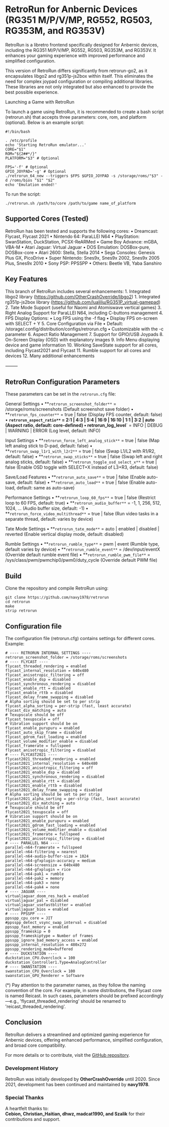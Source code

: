 # RetroRun for Anbernic Devices (RG351 M/P/V/MP, RG552, RG503, RG353M, and RG353V)

RetroRun is a libretro frontend specifically designed for Anbernic devices, including the RG351 M/P/V/MP, RG552, RG503, RG353M, and RG353V. It enhances your gaming experience with improved performance and simplified configuration.

This version of RetroRun differs significantly from retrorun-go2, as it encapsulates libgo2 and rg351p-js2box within itself. This eliminates the need for complex joypad configuration or compiling additional libraries. These libraries are not only integrated but also enhanced to provide the best possible experience.

Launching a Game with RetroRun

To launch a game using RetroRun, it is recommended to create a bash script (retrorun.sh) that accepts three parameters: core, rom, and platform (optional). Below is an example script:
````
#!/bin/bash

. /etc/profile
echo 'Starting RetroRun emulator...'
CORE="$1"
ROM="${2##*/}"
PLATFORM="$3" # Optional

FPS='-f' # Optional
GPIO_JOYPAD='-g' # Optional
./retrorun_64_new --triggers $FPS $GPIO_JOYPAD -s /storage/roms/"$3" -d /roms/bios "$1" "$2"
echo 'Emulation ended!'
````

To run the script:
````
./retrorun.sh /path/to/core /path/to/game name_of_platform
````


## Supported Cores (Tested)

RetroRun has been tested and supports the following cores:
	•	Dreamcast: Flycast, Flycast 2021
	•	Nintendo 64: ParaLLEl N64
	•	PlayStation: SwanStation, DuckStation, PCSX-ReARMed
	•	Game Boy Advance: mGBA, VBA-M
	•	Atari Jaguar: Virtual Jaguar
	•	DOS Emulation: DOSBox-pure, DOSBox-core
	•	Atari 2600: Stella, Stella 2014
	•	Sega Consoles: Genesis Plus GX, PicoDrive
	•	Super Nintendo: Snes9x, Snes9x 2002, Snes9x 2005 Plus, Snes9x 2010
	•	Sony PSP: PPSSPP
	•	Others: Beetle VB, Yaba Sanshiro

## Key Features

This branch of RetroRun includes several enhancements:
	1.	Integrated libgo2 library (https://github.com/OtherCrashOverride/libgo2)
    1.	Integrated rg351p-js2box library (https://github.com/lualiliu/RG351P_virtual-gamepad)
	2.	Tate Mode Support (useful for Naomi and Atomiswave vertical games)
	3.	Right Analog Support for ParaLLEl N64, including C-buttons management
	4.	FPS Display Options:
	•	Log FPS using the -f flag
	•	Display FPS on-screen with SELECT + Y
	5.	Core Configuration via File
	•	Default: /storage/.config/distribution/configs/retrorun.cfg
	•	Customizable with the -c parameter
	6.	Aspect Ratio Management
	7.	Support for GPIO/USB Joypads
	8.	On-Screen Display (OSD) with explanatory images
	9.	Info Menu displaying device and game information
	10.	Working SaveState support for all cores, including Flycast2021 and Flycast
	11.	Rumble support for all cores and devices
	12.	Many additional enhancements

⸻

## RetroRun Configuration Parameters

These parameters can be set in the `retrorun.cfg` file:

General Settings
	•	**`retrorun_screenshot_folder**` = /storage/roms/screenshots (Default screenshot save folder)
	•	**`retrorun_fps_counter**` = true | false (Display FPS counter, default: false)
	•	**`retrorun_aspect_ratio**` = 2:1 | 4:3 | 5:4 | 16:9 | 16:10 | 1:1 | 3:2 | auto (Aspect ratio, default: core-defined)
	•	retrorun_log_level**` = INFO | DEBUG | WARNING | ERROR (Log level, default: INFO)

Input Settings
	•	**`retrorun_force_left_analog_stick**` = true | false (Map left analog stick to D-pad, default: false)
	•	**`retrorun_swap_l1r1_with_l2r2**` = true | false (Swap L1/L2 with R1/R2, default: false)
	•	**`retrorun_swap_sticks**` = true | false (Swap left and right analog sticks, default: false)
	•	**`retrorun_toggle_osd_select_x**` = true | false (Enable OSD toggle with SELECT+X instead of L3+R3, default: false)

Save/Load Features
	•	**`retrorun_auto_save**` = true | false (Enable auto-save, default: false)
	•	**`retrorun_auto_load**` = true | false (Enable auto-load, default: same as auto-save)

Performance Settings
	•	**`retrorun_loop_60_fps**` = true | false (Restrict loop to 60 FPS, default: true)
	•	**`retrorun_audio_buffer**` = -1, 1, 256, 512, 1024, ... (Audio buffer size, default: -1)
	•	**`retrorun_force_video_multithread**` = true | false (Run video tasks in a separate thread, default: varies by device)

Tate Mode Settings
	•	**`retrorun_tate_mode**` = auto | enabled | disabled | reverted (Enable vertical display mode, default: disabled)

Rumble Settings
	•	**`retrorun_rumble_type**` = pwm | event (Rumble type, default varies by device)
	•	**`retrorun_rumble_event**` = /dev/input/eventX (Override default rumble event file)
	•	**`retrorun_rumble_pwm_file**` = /sys/class/pwm/pwmchip0/pwm0/duty_cycle (Override default PWM file)

## Build

Clone the repository and compile RetroRun using:
```shell
git clone https://github.com/navy1978/retrorun
cd retrorun
make
strip retrorun
```


## Configuration file

The configuration file (retrorun.cfg) contains settings for different cores. Example:
````
# ---- RETRORUN INTERNAL SETTINGS ----
retrorun_screenshot_folder = /storage/roms/screenshots
# ---- FLYCAST ----
flycast_threaded_rendering = enabled
flycast_internal_resolution = 640x480
flycast_anisotropic_filtering = off
flycast_enable_dsp = disabled
flycast_synchronous_rendering = disabled
flycast_enable_rtt = disabled
flycast_enable_rttb = disabled
flycast_delay_frame_swapping = disabled
# Alpha sorting should be set to per strip
flycast_alpha_sorting = per-strip (fast, least accurate)
flycast_div_matching = auto
# Texupscale should be off
flycast_texupscale = off
# Vibration support should be on
flycast_enable_purupuru = enabled
flycast_auto_skip_frame = disabled
flycast_gdrom_fast_loading = enabled
flycast_volume_modifier_enable = disabled
flycast_framerate = fullspeed
flycast_anisotropic_filtering = disabled
# ---- FLYCAST2021 ----
flycast2021_threaded_rendering = enabled
flycast2021_internal_resolution = 640x480
flycast2021_anisotropic_filtering = off
flycast2021_enable_dsp = disabled
flycast2021_synchronous_rendering = disabled
flycast2021_enable_rtt = disabled
flycast2021_enable_rttb = disabled
flycast2021_delay_frame_swapping = disabled
# Alpha sorting should be set to per strip
flycast2021_alpha_sorting = per-strip (fast, least accurate)
flycast2021_div_matching = auto
# Texupscale should be off
flycast2021_texupscale = off
# Vibration support should be on
flycast2021_enable_purupuru = enabled
flycast2021_gdrom_fast_loading = enabled
flycast2021_volume_modifier_enable = disabled
flycast2021_framerate = fullspeed
flycast2021_anisotropic_filtering = disabled
# ---- PARALLEL N64 ----
parallel-n64-framerate = fullspeed
parallel-n64-filtering = nearest
parallel-n64-audio-buffer-size = 1024
parallel-n64-gfxplugin-accuracy = medium
parallel-n64-screensize = 640x480
parallel-n64-gfxplugin = rice
parallel-n64-pak1 = rumble
parallel-n64-pak2 = memory
parallel-n64-pak3 = none
parallel-n64-pak4 = none
# ---- JAGUAR ----
virtualjaguar_doom_res_hack = enabled
virtualjaguar_pal = disabled
virtualjaguar_usefastblitter = enabled
virtualjaguar_bios = enabled
# ---- PPSSPP ----
ppsspp_cpu_core = JIT
#ppsspp_detect_vsync_swap_interval = disabled
ppsspp_fast_memory = enabled
ppsspp_frameskip = 0
ppsspp_frameskiptype = Number of frames
ppsspp_ignore_bad_memory_access = enabled
ppsspp_internal_resolution = 480x272
ppsspp_rendering_mode=buffered
# ---- DUCKSTATION ----
duckstation_CPU.Overclock = 100
duckstation_Controller1.Type=AnalogController
# ---- SWANSTATION ----
swanstation_CPU_Overclock = 100
swanstation_GPU_Renderer = Software

````
(*) Pay attention to the parameter names, as they follow the naming convention of the core. For example, in some distributions, the Flycast core is named Reicast. In such cases, parameters should be prefixed accordingly—e.g., 'flycast_threaded_rendering' should be renamed to 'reicast_threaded_rendering'.


## Conclusion

RetroRun delivers a streamlined and optimized gaming experience for Anbernic devices, offering enhanced performance, simplified configuration, and broad core compatibility.

For more details or to contribute, visit the [GitHub repository](https://github.com/navy1978/retrorun).

### Development History  
RetroRun was initially developed by **OtherCrashOverride** until 2020. Since 2021, development has been continued and maintained by **navy1978**.

### Special Thanks  
A heartfelt thanks to:  
**Cebion, Christian_Haitian, dhwz, madcat1990, and Szalik** for their contributions and support.